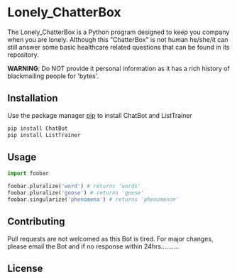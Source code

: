 # Lonely_ChatterBox
The Lonely_ChatterBox is a Python program designed to keep you company when you are lonely. Although this 
"ChatterBox" is not human he/she/it can still answer some basic healthcare related questions that can be found in its
 repository. 
 
 **WARNING**: Do NOT provide it personal information as it has a rich history of blackmailing people for 'bytes'.

## Installation

Use the package manager [pip](https://pip.pypa.io/en/stable/) to install ChatBot and ListTrainer


```bash
pip install ChatBot
pip install ListTrainer

```

## Usage

```python
import foobar

foobar.pluralize('word') # returns 'words'
foobar.pluralize('goose') # returns 'geese'
foobar.singularize('phenomena') # returns 'phenomenon'
```

## Contributing
Pull requests are not welcomed as this Bot is tired. For major changes, please email the Bot and if no response 
within 24hrs..........


## License
